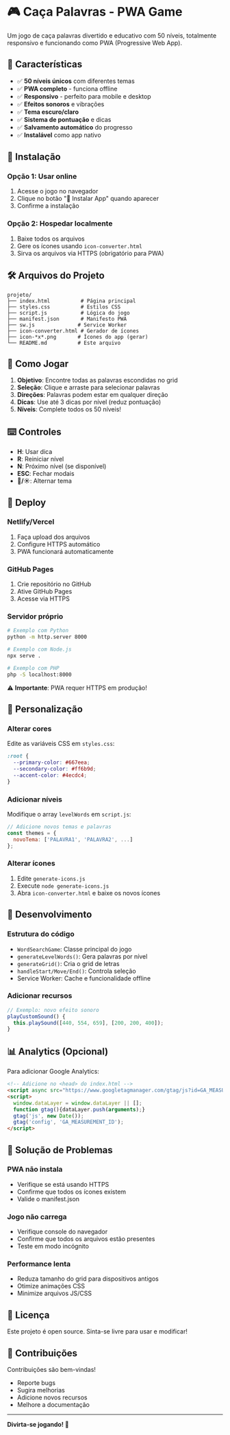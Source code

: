 # 🎮 Caça Palavras - PWA Game

Um jogo de caça palavras divertido e educativo com 50 níveis, totalmente responsivo e funcionando como PWA (Progressive Web App).

## 🌟 Características

- ✅ **50 níveis únicos** com diferentes temas
- ✅ **PWA completo** - funciona offline
- ✅ **Responsivo** - perfeito para mobile e desktop  
- ✅ **Efeitos sonoros** e vibrações
- ✅ **Tema escuro/claro**
- ✅ **Sistema de pontuação** e dicas
- ✅ **Salvamento automático** do progresso
- ✅ **Instalável** como app nativo

## 📱 Instalação

### Opção 1: Usar online
1. Acesse o jogo no navegador
2. Clique no botão "📱 Instalar App" quando aparecer
3. Confirme a instalação

### Opção 2: Hospedar localmente
1. Baixe todos os arquivos
2. Gere os ícones usando `icon-converter.html`
3. Sirva os arquivos via HTTPS (obrigatório para PWA)

## 🛠️ Arquivos do Projeto

```
projeto/
├── index.html          # Página principal
├── styles.css          # Estilos CSS
├── script.js           # Lógica do jogo
├── manifest.json       # Manifesto PWA
├── sw.js              # Service Worker
├── icon-converter.html # Gerador de ícones
├── icon-*x*.png       # Ícones do app (gerar)
└── README.md          # Este arquivo
```

## 🎯 Como Jogar

1. **Objetivo**: Encontre todas as palavras escondidas no grid
2. **Seleção**: Clique e arraste para selecionar palavras
3. **Direções**: Palavras podem estar em qualquer direção
4. **Dicas**: Use até 3 dicas por nível (reduz pontuação)
5. **Níveis**: Complete todos os 50 níveis!

## ⌨️ Controles

- **H**: Usar dica
- **R**: Reiniciar nível  
- **N**: Próximo nível (se disponível)
- **ESC**: Fechar modais
- **🌙/☀️**: Alternar tema

## 🚀 Deploy

### Netlify/Vercel
1. Faça upload dos arquivos
2. Configure HTTPS automático
3. PWA funcionará automaticamente

### GitHub Pages
1. Crie repositório no GitHub
2. Ative GitHub Pages
3. Acesse via HTTPS

### Servidor próprio
```bash
# Exemplo com Python
python -m http.server 8000

# Exemplo com Node.js
npx serve .

# Exemplo com PHP
php -S localhost:8000
```

⚠️ **Importante**: PWA requer HTTPS em produção!

## 🎨 Personalização

### Alterar cores
Edite as variáveis CSS em `styles.css`:
```css
:root {
  --primary-color: #667eea;
  --secondary-color: #ff6b9d;
  --accent-color: #4ecdc4;
}
```

### Adicionar níveis
Modifique o array `levelWords` em `script.js`:
```javascript
// Adicione novos temas e palavras
const themes = {
  novoTema: ['PALAVRA1', 'PALAVRA2', ...]
};
```

### Alterar ícones
1. Edite `generate-icons.js`
2. Execute `node generate-icons.js`
3. Abra `icon-converter.html` e baixe os novos ícones

## 🔧 Desenvolvimento

### Estrutura do código
- `WordSearchGame`: Classe principal do jogo
- `generateLevelWords()`: Gera palavras por nível
- `generateGrid()`: Cria o grid de letras
- `handleStart/Move/End()`: Controla seleção
- Service Worker: Cache e funcionalidade offline

### Adicionar recursos
```javascript
// Exemplo: novo efeito sonoro
playCustomSound() {
  this.playSound([440, 554, 659], [200, 200, 400]);
}
```

## 📊 Analytics (Opcional)

Para adicionar Google Analytics:
```html
<!-- Adicione no <head> do index.html -->
<script async src="https://www.googletagmanager.com/gtag/js?id=GA_MEASUREMENT_ID"></script>
<script>
  window.dataLayer = window.dataLayer || [];
  function gtag(){dataLayer.push(arguments);}
  gtag('js', new Date());
  gtag('config', 'GA_MEASUREMENT_ID');
</script>
```

## 🐛 Solução de Problemas

### PWA não instala
- Verifique se está usando HTTPS
- Confirme que todos os ícones existem
- Valide o manifest.json

### Jogo não carrega
- Verifique console do navegador
- Confirme que todos os arquivos estão presentes
- Teste em modo incógnito

### Performance lenta
- Reduza tamanho do grid para dispositivos antigos
- Otimize animações CSS
- Minimize arquivos JS/CSS

## 📄 Licença

Este projeto é open source. Sinta-se livre para usar e modificar!

## 🤝 Contribuições

Contribuições são bem-vindas! 
- Reporte bugs
- Sugira melhorias  
- Adicione novos recursos
- Melhore a documentação

---

**Divirta-se jogando! 🎉**
